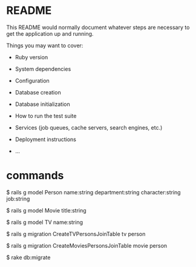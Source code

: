 # README

This README would normally document whatever steps are necessary to get the
application up and running.

Things you may want to cover:

* Ruby version

* System dependencies

* Configuration

* Database creation

* Database initialization

* How to run the test suite

* Services (job queues, cache servers, search engines, etc.)

* Deployment instructions

* ...

# commands

$ rails g model Person name:string department:string character:string job:string

$ rails g model Movie title:string

$ rails g model TV name:string

$ rails g migration CreateTVPersonsJoinTable tv person

$ rails g migration CreateMoviesPersonsJoinTable movie person

$ rake db:migrate